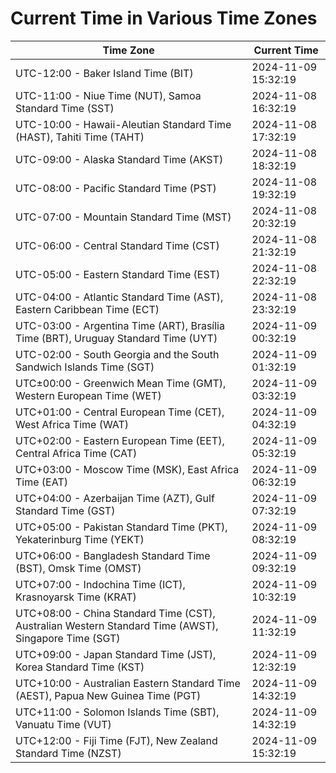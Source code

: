 # Current Time in Various Time Zones

| Time Zone | Current Time |
|-----------|--------------|
| UTC-12:00 - Baker Island Time (BIT) | 2024-11-09 15:32:19 |
| UTC-11:00 - Niue Time (NUT), Samoa Standard Time (SST) | 2024-11-08 16:32:19 |
| UTC-10:00 - Hawaii-Aleutian Standard Time (HAST), Tahiti Time (TAHT) | 2024-11-08 17:32:19 |
| UTC-09:00 - Alaska Standard Time (AKST) | 2024-11-08 18:32:19 |
| UTC-08:00 - Pacific Standard Time (PST) | 2024-11-08 19:32:19 |
| UTC-07:00 - Mountain Standard Time (MST) | 2024-11-08 20:32:19 |
| UTC-06:00 - Central Standard Time (CST) | 2024-11-08 21:32:19 |
| UTC-05:00 - Eastern Standard Time (EST) | 2024-11-08 22:32:19 |
| UTC-04:00 - Atlantic Standard Time (AST), Eastern Caribbean Time (ECT) | 2024-11-08 23:32:19 |
| UTC-03:00 - Argentina Time (ART), Brasília Time (BRT), Uruguay Standard Time (UYT) | 2024-11-09 00:32:19 |
| UTC-02:00 - South Georgia and the South Sandwich Islands Time (SGT) | 2024-11-09 01:32:19 |
| UTC±00:00 - Greenwich Mean Time (GMT), Western European Time (WET) | 2024-11-09 03:32:19 |
| UTC+01:00 - Central European Time (CET), West Africa Time (WAT) | 2024-11-09 04:32:19 |
| UTC+02:00 - Eastern European Time (EET), Central Africa Time (CAT) | 2024-11-09 05:32:19 |
| UTC+03:00 - Moscow Time (MSK), East Africa Time (EAT) | 2024-11-09 06:32:19 |
| UTC+04:00 - Azerbaijan Time (AZT), Gulf Standard Time (GST) | 2024-11-09 07:32:19 |
| UTC+05:00 - Pakistan Standard Time (PKT), Yekaterinburg Time (YEKT) | 2024-11-09 08:32:19 |
| UTC+06:00 - Bangladesh Standard Time (BST), Omsk Time (OMST) | 2024-11-09 09:32:19 |
| UTC+07:00 - Indochina Time (ICT), Krasnoyarsk Time (KRAT) | 2024-11-09 10:32:19 |
| UTC+08:00 - China Standard Time (CST), Australian Western Standard Time (AWST), Singapore Time (SGT) | 2024-11-09 11:32:19 |
| UTC+09:00 - Japan Standard Time (JST), Korea Standard Time (KST) | 2024-11-09 12:32:19 |
| UTC+10:00 - Australian Eastern Standard Time (AEST), Papua New Guinea Time (PGT) | 2024-11-09 14:32:19 |
| UTC+11:00 - Solomon Islands Time (SBT), Vanuatu Time (VUT) | 2024-11-09 14:32:19 |
| UTC+12:00 - Fiji Time (FJT), New Zealand Standard Time (NZST) | 2024-11-09 15:32:19 |
